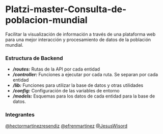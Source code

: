 # Platzi-master-Consulta-de-poblacion-mundial
Facilitar la visualización de información a través de una plataforma web para una mejor interacción y procesamiento de datos de la población mundial. 


### Estructura de Backend

 - ***/routes:*** Rutas de la API por cada entidad
 - ***/controller:*** Funciones a ejecutar por cada ruta. Se separan por cada entidad
 - ***/lib:*** Funciones para utilizar la base de datos y otras utilidades
 - ***/config:*** Configuración de las variables de entorno
 - ***/models:*** Esquemas para los datos de cada entidad para la base de datos.

### Integrantes

[@hectormartinezresendiz](https://github.com/HectorMartinezResendiz)
[@efrenmartinez](https://github.com/efrenmartinez)
[@JesusWisord](https://github.com/JesusWisord)
